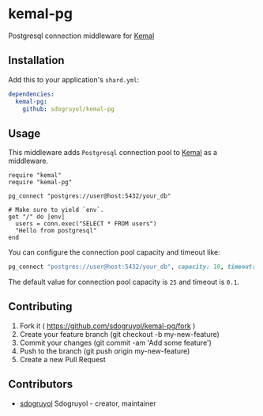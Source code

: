 # kemal-pg

Postgresql connection middleware for [Kemal](https://github.com/sdogruyol/kemal)

## Installation


Add this to your application's `shard.yml`:

```yaml
dependencies:
  kemal-pg:
    github: sdogruyol/kemal-pg
```


## Usage

This middleware adds `Postgresql` connection pool to [Kemal](https://github.com/sdogruyol/kemal) as a middleware.

```crystal
require "kemal"
require "kemal-pg"

pg_connect "postgres://user@host:5432/your_db"

# Make sure to yield `env`.
get "/" do |env|
  users = conn.exec("SELECT * FROM users")
  "Hello from postgresql"
end
```

You can configure the connection pool capacity and timeout like:

```ruby
pg_connect "postgres://user@host:5432/your_db", capacity: 10, timeout: 0.1
```

The default value for connection pool capacity is `25` and timeout is `0.1`.

## Contributing

1. Fork it ( https://github.com/sdogruyol/kemal-pg/fork )
2. Create your feature branch (git checkout -b my-new-feature)
3. Commit your changes (git commit -am 'Add some feature')
4. Push to the branch (git push origin my-new-feature)
5. Create a new Pull Request

## Contributors

- [sdogruyol](https://github.com/sdogruyol) Sdogruyol - creator, maintainer
